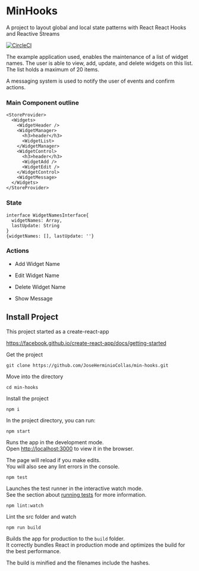 # MinHooks

A project to layout global and local state patterns with React React Hooks and Reactive Streams

[![CircleCI](https://circleci.com/gh/JoseHerminioCollas/min-hooks/tree/master.svg?style=svg)](https://circleci.com/gh/JoseHerminioCollas/min-hooks/tree/master)

The example application used, enables the maintenance of a list of widget names.
The user is able to view, add, update, and delete widgets on this list.
The list holds a maximum of 20 items.

A messaging system is used to notify the user of events and confirm actions.


### Main Component outline

```
<StoreProvider>
  <Widgets>
    <WidgetHeader />
    <WidgetManager>
      <h3>header</h3>
      <WidgetList>
    </WidgetManager>
    <WidgetControl>
      <h3>header</h3>
      <WidgetAdd />
      <WidgetEdit />
    </WidgetControl>
    <WidgetMessage>
  </Widgets>
</StoreProvider>
```

### State

```
interface WidgetNamesInterface{
  widgetNames: Array,
  lastUpdate: String
}
{widgetNames: [], lastUpdate: ''}
```

### Actions

* Add Widget Name
* Edit Widget Name
* Delete Widget Name

* Show Message


## Install Project

This project started as a create-react-app

https://facebook.github.io/create-react-app/docs/getting-started


Get the project

`git clone https://github.com/JoseHerminioCollas/min-hooks.git`

Move into the directory

`cd min-hooks`

Install the project

`npm i`


In the project directory, you can run:

`npm start`

Runs the app in the development mode.<br>
Open [http://localhost:3000](http://localhost:3000) to view it in the browser.

The page will reload if you make edits.<br>
You will also see any lint errors in the console.

`npm test`

Launches the test runner in the interactive watch mode.<br>
See the section about [running tests](https://facebook.github.io/create-react-app/docs/running-tests) for more information.

`npm lint:watch`

Lint the src folder and watch

`npm run build`

Builds the app for production to the `build` folder.<br>
It correctly bundles React in production mode and optimizes the build for the best performance.

The build is minified and the filenames include the hashes.

